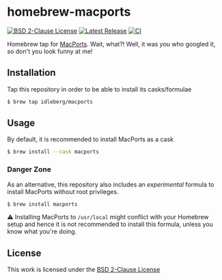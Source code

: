 # homebrew-macports

[![BSD 2-Clause License](https://flat.badgen.net/badge/license/BSD%202-Clause/blue)](https://opensource.org/licenses/BSD-2-Clause)
[![Latest Release](https://flat.badgen.net/github/release/idleberg/homebrew-macports)](https://github.com/idleberg/homebrew-macports/releases)
[![CI](https://img.shields.io/github/workflow/status/idleberg/homebrew-macport/CI?style=flat-square)](https://github.com/idleberg/homebrew-macport/actions)

Homebrew tap for [MacPorts](https://www.macports). Wait, what?! Well, it was *you* who googled it, so don't you look funny at me!

## Installation

Tap this repository in order to be able to install its casks/formulae

```sh
$ brew tap idleberg/macports
```

## Usage

By default, it is recommended to install MacPorts as a cask

```sh
$ brew install --cask macports
```

### Danger Zone

As an alternative, this repository also includes an *experimental* formula to install MacPorts without root privileges.

```sh
$ brew install macports
```

:warning: Installing MacPorts to `/usr/local` might conflict with your Homebrew setup and hence it is not recommended to install this formula, unless you know what you're doing.

## License

This work is licensed under the [BSD 2-Clause License](LICENSE)

